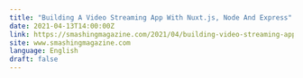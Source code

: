 ```yaml
---
title: "Building A Video Streaming App With Nuxt.js, Node And Express"
date: 2021-04-13T14:00:00Z
link: https://smashingmagazine.com/2021/04/building-video-streaming-app-nuxtjs-node-express/?utm_medium=RSS&utm_source=news.12bit.vn
site: www.smashingmagazine.com
language: English
draft: false
---
```

